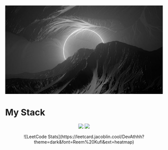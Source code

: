 <p align="center">
<img src="bg.jpg" class="bg-for-profile"/>
</p>

# My Stack
  <p align="center">
    <img src="https://skillicons.dev/icons?i=postgres,py,go,html&perline=7" />
    <img src="https://skillicons.dev/icons?i=docker,linux,vscode,postman,git,obsidian&perline=7" />
    <br>
</p>
<p align="center">
![LeetCode Stats](https://leetcard.jacoblin.cool/DevAthhh?theme=dark&font=Reem%20Kufi&ext=heatmap)
</p>
